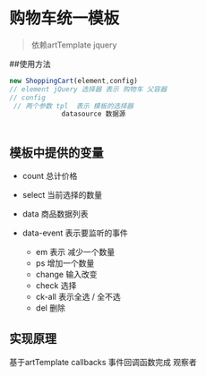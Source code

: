 # 购物车统一模板
> 依赖artTemplate  jquery 


##使用方法
```js
new ShoppingCart(element,config)
// element jQuery 选择器 表示 购物车 父容器
// config
 // 两个参数 tpl  表示 模板的选择器
             datasource 数据源
            
```

## 模板中提供的变量
- count 
  总计价格
- select 
  当前选择的数量
- data 
  商品数据列表

- data-event 表示要监听的事件
  - em 表示 减少一个数量
  - ps 增加一个数量
  - change 输入改变
  - check 选择
  - ck-all 表示全选 / 全不选
  - del 删除
 
 ## 实现原理
 基于artTemplate
 callbacks 事件回调函数完成
 观察者
 
